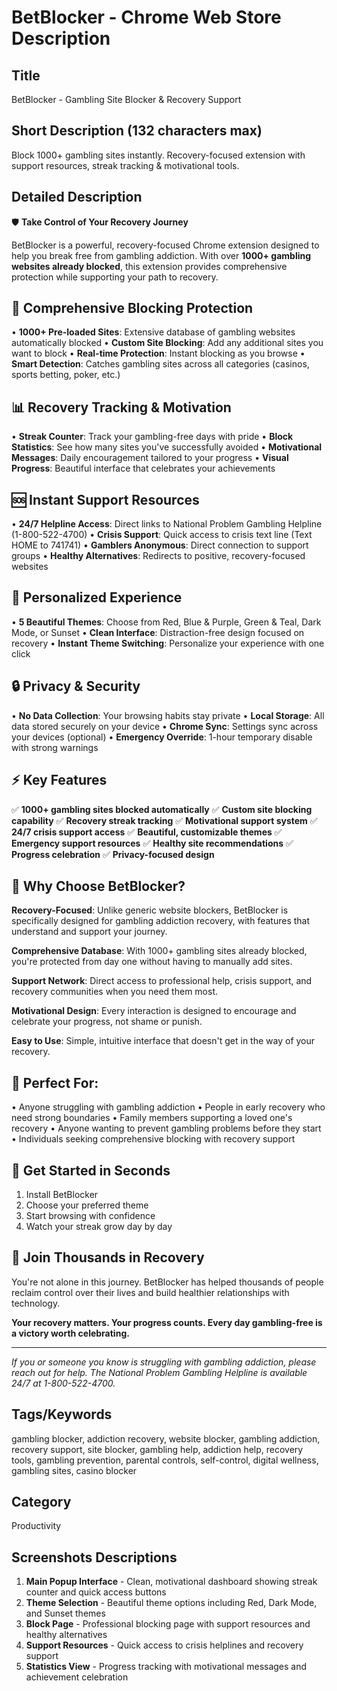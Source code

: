 # BetBlocker - Chrome Web Store Description

## Title
BetBlocker - Gambling Site Blocker & Recovery Support

## Short Description (132 characters max)
Block 1000+ gambling sites instantly. Recovery-focused extension with support resources, streak tracking & motivational tools.

## Detailed Description

🛡️ **Take Control of Your Recovery Journey**

BetBlocker is a powerful, recovery-focused Chrome extension designed to help you break free from gambling addiction. With over **1000+ gambling websites already blocked**, this extension provides comprehensive protection while supporting your path to recovery.

## 🚫 **Comprehensive Blocking Protection**
• **1000+ Pre-loaded Sites**: Extensive database of gambling websites automatically blocked
• **Custom Site Blocking**: Add any additional sites you want to block
• **Real-time Protection**: Instant blocking as you browse
• **Smart Detection**: Catches gambling sites across all categories (casinos, sports betting, poker, etc.)

## 📊 **Recovery Tracking & Motivation**
• **Streak Counter**: Track your gambling-free days with pride
• **Block Statistics**: See how many sites you've successfully avoided
• **Motivational Messages**: Daily encouragement tailored to your progress
• **Visual Progress**: Beautiful interface that celebrates your achievements

## 🆘 **Instant Support Resources**
• **24/7 Helpline Access**: Direct links to National Problem Gambling Helpline (1-800-522-4700)
• **Crisis Support**: Quick access to crisis text line (Text HOME to 741741)
• **Gamblers Anonymous**: Direct connection to support groups
• **Healthy Alternatives**: Redirects to positive, recovery-focused websites

## 🎨 **Personalized Experience**
• **5 Beautiful Themes**: Choose from Red, Blue & Purple, Green & Teal, Dark Mode, or Sunset
• **Clean Interface**: Distraction-free design focused on recovery
• **Instant Theme Switching**: Personalize your experience with one click

## 🔒 **Privacy & Security**
• **No Data Collection**: Your browsing habits stay private
• **Local Storage**: All data stored securely on your device
• **Chrome Sync**: Settings sync across your devices (optional)
• **Emergency Override**: 1-hour temporary disable with strong warnings

## ⚡ **Key Features**
✅ **1000+ gambling sites blocked automatically**
✅ **Custom site blocking capability**
✅ **Recovery streak tracking**
✅ **Motivational support system**
✅ **24/7 crisis support access**
✅ **Beautiful, customizable themes**
✅ **Emergency support resources**
✅ **Healthy site recommendations**
✅ **Progress celebration**
✅ **Privacy-focused design**

## 🌟 **Why Choose BetBlocker?**

**Recovery-Focused**: Unlike generic website blockers, BetBlocker is specifically designed for gambling addiction recovery, with features that understand and support your journey.

**Comprehensive Database**: With 1000+ gambling sites already blocked, you're protected from day one without having to manually add sites.

**Support Network**: Direct access to professional help, crisis support, and recovery communities when you need them most.

**Motivational Design**: Every interaction is designed to encourage and celebrate your progress, not shame or punish.

**Easy to Use**: Simple, intuitive interface that doesn't get in the way of your recovery.

## 🎯 **Perfect For:**
• Anyone struggling with gambling addiction
• People in early recovery who need strong boundaries
• Family members supporting a loved one's recovery
• Anyone wanting to prevent gambling problems before they start
• Individuals seeking comprehensive blocking with recovery support

## 🚀 **Get Started in Seconds**
1. Install BetBlocker
2. Choose your preferred theme
3. Start browsing with confidence
4. Watch your streak grow day by day

## 💪 **Join Thousands in Recovery**

You're not alone in this journey. BetBlocker has helped thousands of people reclaim control over their lives and build healthier relationships with technology.

**Your recovery matters. Your progress counts. Every day gambling-free is a victory worth celebrating.**

---

*If you or someone you know is struggling with gambling addiction, please reach out for help. The National Problem Gambling Helpline is available 24/7 at 1-800-522-4700.*

## Tags/Keywords
gambling blocker, addiction recovery, website blocker, gambling addiction, recovery support, site blocker, gambling help, addiction help, recovery tools, gambling prevention, parental controls, self-control, digital wellness, gambling sites, casino blocker

## Category
Productivity

## Screenshots Descriptions
1. **Main Popup Interface** - Clean, motivational dashboard showing streak counter and quick access buttons
2. **Theme Selection** - Beautiful theme options including Red, Dark Mode, and Sunset themes
3. **Block Page** - Professional blocking page with support resources and healthy alternatives
4. **Support Resources** - Quick access to crisis helplines and recovery support
5. **Statistics View** - Progress tracking with motivational messages and achievement celebration
